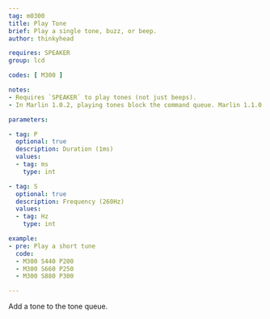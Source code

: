 ```yaml
---
tag: m0300
title: Play Tone
brief: Play a single tone, buzz, or beep.
author: thinkyhead

requires: SPEAKER
group: lcd

codes: [ M300 ]

notes:
- Requires `SPEAKER` to play tones (not just beeps).
- In Marlin 1.0.2, playing tones block the command queue. Marlin 1.1.0 uses a tone queue and background tone player to keep the command buffer from being blocked by playing tones.

parameters:

- tag: P
  optional: true
  description: Duration (1ms)
  values:
  - tag: ms
    type: int

- tag: S
  optional: true
  description: Frequency (260Hz)
  values:
  - tag: Hz
    type: int

example:
- pre: Play a short tune
  code:
  - M300 S440 P200
  - M300 S660 P250
  - M300 S880 P300

---
```


Add a tone to the tone queue.
